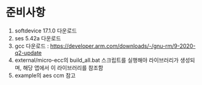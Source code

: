 # 준비사항
1. softdevice 17.1.0 다운로드
2. ses 5.42a 다운로드
3. gcc 다운로드 : https://developer.arm.com/downloads/-/gnu-rm/9-2020-q2-update
4. external/micro-ecc의 build_all.bat 스크립트를 실행해야 라이브러리가 생성되며, 해당 앱에서 이 라이브러리를 참조함
5. example의 aes ccm 참고